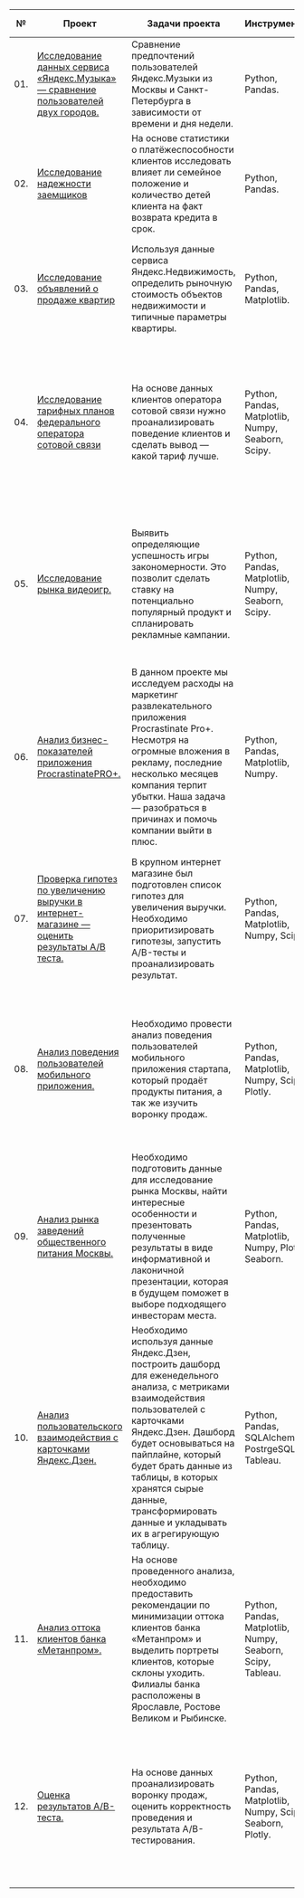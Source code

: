 | № | Проект    | Задачи проекта   | Инструменты  | Навыки  | Статус проекта  |
|---|-----------|------------------|--------------|---------|-----------------|
|01.|[Исследование данных сервиса «Яндекс.Музыка» — сравнение пользователей двух городов.](https://github.com/alexkandinsky/yandex_practicum_data_analyst/tree/main/01.%20Базовый%20Python)|Сравнение предпочтений пользователей Яндекс.Музыки из Москвы и Санкт-Петербурга в зависимости от времени и дня недели.|Python, Pandas.|Обработка данных, дубликаты, пропуски, логическая индексация, группировка, сортировка.| Завершен.|
|02.|[Исследование надежности заемщиков](https://github.com/alexkandinsky/yandex_practicum_data_analyst/tree/main/02.%20Предобработка%20данных)|На основе статистики о платёжеспособности клиентов исследовать влияет ли семейное положение и количество детей клиента на факт возврата кредита в срок.|Python, Pandas.|Обработка данных, дубликаты, пропуски, категоризация, сортировка.| Завершен.|
|03.|[Исследование объявлений о продаже квартир](https://github.com/alexkandinsky/yandex_practicum_data_analyst/tree/main/03.%20Исследовательский%20анализ%20данных)|Используя данные сервиса Яндекс.Недвижимость, определить рыночную стоимость объектов недвижимости и типичные параметры квартиры.|Python, Pandas, Matplotlib.|Обработка данных, дубликаты, пропуски, категоризация, сортировка, визуализация данных, исследовательский анализ данных.| Завершен.|
|04.|[Исследование тарифных планов федерального оператора сотовой связи](https://github.com/alexkandinsky/yandex_practicum_data_analyst/tree/main/04.%20Статистический%20анализ%20данных)|На основе данных клиентов оператора сотовой связи нужно проанализировать поведение клиентов и сделать вывод — какой тариф лучше.|Python, Pandas, Matplotlib, Numpy, Seaborn, Scipy.|Обработка данных, дубликаты, пропуски, категоризация, сортировка, визуализация данных, исследовательский анализ данных, описательная статистика, проверка статистических гипотез.| Завершен.|
|05.|[Исследование рынка видеоигр.](https://github.com/alexkandinsky/yandex_practicum_data_analyst/tree/main/05.%20Сборный%20проект%20№%201)|Выявить определяющие успешность игры закономерности. Это позволит сделать ставку на потенциально популярный продукт и спланировать рекламные кампании.|Python, Pandas, Matplotlib, Numpy, Seaborn, Scipy.|Обработка данных, дубликаты, пропуски, категоризация, сортировка, визуализация данных, исследовательский анализ данных, описательная статистика, проверка статистических гипотез.| Завершен.|
|06.|[Анализ бизнес-показателей приложения ProcrastinatePRO+.](https://github.com/alexkandinsky/yandex_practicum_data_analyst/tree/main/06.%20Анализ%20бизнес-показателей)|В данном проекте мы исследуем расходы на маркетинг развлекательного приложения Procrastinate Pro+. Несмотря на огромные вложения в рекламу, последние несколько месяцев компания терпит убытки. Наша задача — разобраться в причинах и помочь компании выйти в плюс.|Python, Pandas, Matplotlib, Numpy.|Обработка данных, дубликаты, пропуски, сортировка, визуализация данных, исследовательский анализ данных, описательная статистика, когортный анализ, юнит-экономика, продуктовые метрики.|Завершен.|
|07.|[Проверка гипотез по увеличению выручки в интернет-магазине — оценить результаты A/B теста.](https://github.com/alexkandinsky/yandex_practicum_data_analyst/tree/main/07.%20Принятие%20решений%20в%20бизнесе)|В крупном интернет магазине был подготовлен список гипотез для увеличения выручки. Необходимо приоритизировать гипотезы, запустить A/B-тесты и проанализировать результат.|Python, Pandas, Matplotlib, Numpy, Scipy.|Обработка данных, дубликаты, пропуски, сортировка, визуализация данных, исследовательский анализ данных, фреймворки для приоритезации гипотез (ICE, RICE), A/B тест.|Завершен.|
|08.|[Анализ поведения пользователей мобильного приложения.](https://github.com/alexkandinsky/yandex_practicum_data_analyst/tree/main/08.%20Сборный%20проект%20№%202)|Необходимо провести анализ поведения пользователей мобильного приложения стартапа, который продаёт продукты питания, а так же изучить воронку продаж.|Python, Pandas, Matplotlib, Numpy, Scipy, Plotly.|Обработка данных, дубликаты, пропуски, сортировка, визуализация данных, исследовательский анализ данных, воронка событий, A/B - тест, проверка статистических гипотез, поправка Бонферрони.|Завершен.|
|09.|[Анализ рынка заведений общественного питания Москвы.](https://github.com/alexkandinsky/yandex_practicum_data_analyst/tree/main/09.%20Как%20рассказать%20историю%20с%20помощью%20данных)|Необходимо подготовить данные для исследование рынка Москвы, найти интересные особенности и презентовать полученные результаты в виде информативной и лаконичной презентации, которая в будущем поможет в выборе подходящего инвесторам места.|Python, Pandas, Matplotlib, Numpy, Plotly, Seaborn.|Обработка данных, дубликаты, пропуски, сортировка, визуализация данных, исследовательский анализ данных, создание презентации.|Завершен.|
|10.|[Анализ пользовательского взаимодействия с карточками Яндекс.Дзен.](https://github.com/alexkandinsky/yandex_practicum_data_analyst/tree/main/10.%20Автоматизация)|Необходимо используя данные Яндекс.Дзен, построить дашборд для еженедельного анализа, с метриками взаимодействия пользователей с карточками Яндекс.Дзен. Дашборд будет основываться на пайплайне, который будет брать данные из таблицы, в которых хранятся сырые данные, трансформировать данные и укладывать их в агрегирующую таблицу.|Python, Pandas, SQLAlchemy, PostrgeSQL, Tableau.|Импорт данных из SQL с использованием Python, выгрузка данных в csv-формат, построение дашборда в Tableau, создание презентации.|Завершен.|
|11.|[Анализ оттока клиентов банка «Метанпром».](https://github.com/alexkandinsky/yandex_practicum_data_analyst/tree/main/11.%20Выпускной%20проект.%20Анализ%20оттока%20клиентов%20банка)|На основе проведенного анализа, необходимо предоставить рекомендации по минимизации оттока клиентов банка «Метанпром» и выделить портреты клиентов, которые склоны уходить. Филиалы банка расположены в Ярославле, Ростове Великом и Рыбинске.|Python, Pandas, Matplotlib, Numpy, Seaborn, Scipy, Tableau.|Декомпозиция, обработка данных, дубликаты, пропуски, сортировка, визуализация данных, матрица корреляций, исследовательский анализ данных, проверка гипотез, создание презентации, создание дашборда.|Завершен.|
|12.|[Оценка результатов A/B-теста.](https://github.com/alexkandinsky/yandex_practicum_data_analyst/tree/main/12.%20Выпускной%20проект.%20AB%20-%20тестирование)|На основе данных проанализировать воронку продаж, оценить корректность проведения и результата A/B-тестирования.|Python, Pandas, Matplotlib, Numpy, Scipy, Seaborn, Plotly.|Обработка данных, дубликаты, пропуски, сортировка, визуализация данных, исследовательский анализ данных, воронка событий, A/B - тест, проверка статистических гипотез, поправка Бонферрони.|Завершен.|
